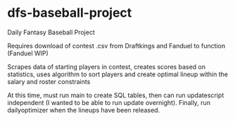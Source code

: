 # dfs-baseball-project
Daily Fantasy Baseball Project

Requires download of contest .csv from Draftkings and Fanduel to function (Fanduel WIP)

Scrapes data of starting players in contest, creates scores based on statistics, uses algorithm to sort players and create optimal lineup within the salary and roster constraints

At this time, must run main to create SQL tables, then can run updatescript independent (I wanted to be able to run update overnight). Finally, run dailyoptimizer when the lineups have been released.

